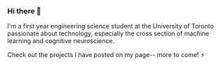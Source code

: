 ### Hi there 👋

I'm a first year engineering science student at the University of Toronto passionate about technology, especially the cross section of machine learning and cognitive neuroscience.

Check out the projects I have posted on my page-- more to come! ⚡

<!--
**jessicaxtang/jessicaxtang** is a ✨ _special_ ✨ repository because its `README.md` (this file) appears on your GitHub profile.

Here are some ideas to get you started:

- 🔭 I’m currently working on ...
- 🌱 I’m currently learning ...
- 👯 I’m looking to collaborate on ...
- 🤔 I’m looking for help with ...
- 💬 Ask me about ...
- 📫 How to reach me: ...
- 😄 Pronouns: ...
- ⚡ Fun fact: ...
-->
